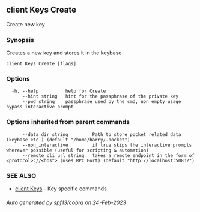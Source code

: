 ## client Keys Create

Create new key

### Synopsis

Creates a new key and stores it in the keybase

```
client Keys Create [flags]
```

### Options

```
  -h, --help          help for Create
      --hint string   hint for the passphrase of the private key
      --pwd string    passphrase used by the cmd, non empty usage bypass interactive prompt
```

### Options inherited from parent commands

```
      --data_dir string         Path to store pocket related data (keybase etc.) (default "/home/harry/.pocket")
      --non_interactive         if true skips the interactive prompts wherever possible (useful for scripting & automation)
      --remote_cli_url string   takes a remote endpoint in the form of <protocol>://<host> (uses RPC Port) (default "http://localhost:50832")
```

### SEE ALSO

* [client Keys](client_Keys.md)	 - Key specific commands

###### Auto generated by spf13/cobra on 24-Feb-2023
